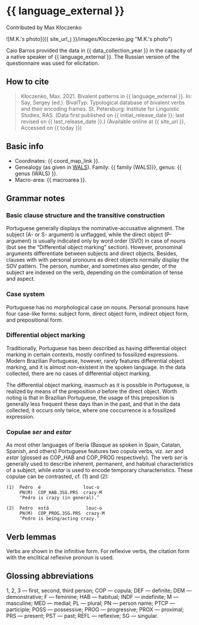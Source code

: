 # {{ language_external }}
Contributed by Max Kłoczenko

![M.K.'s photo]({{ site_url_j }}/images/Kloczenko.jpg "M.K.'s photo")

Caio Barros provided the data in {{ data_collection_year }} in the capacity of a native speaker of {{ language_external }}. The Russian version of the questionnaire was used for elicitation. 

## How to cite
> Kłoczenko, Max. 2021. Bivalent patterns in {{ language_external }}. 
> In: Say, Sergey (ed.). BivalTyp: 
> Typological database of bivalent verbs and their encoding frames. 
> St. Petersburg: Institute for Linguistic Studies, RAS. 
> (Data first published on {{ initial_release_date }}; last revised on {{ last_release_date }}.) 
> (Available online at {{ site_url }}, Accessed on {{ today }})

## Basic info
- Coordinates: {{ coord_map_link }}.
- Genealogy (as given in [WALS](https://wals.info/)). Family: {{ family (WALS)}}, genus: {{ genus (WALS) }}.
- Macro-area: {{ macroarea }}. 

## Grammar notes

### Basic clause structure and the transitive construction

Portuguese generally displays the nominative-accusative alignment. The subject (A- or S- argument) is unflagged, while the direct object (P-argument) is usually indicated only by word order (SVO) in case of nouns (but see the “Differential object marking” section). However, pronominal arguments differentiate between subjects and direct objects. Besides, clauses with with personal pronouns as direct objects normally display the SOV pattern. The person, number, and sometimes also gender, of the subject are indexed on the verb, depending on the combination of tense and aspect.

### Case system

Portuguese has no morphological case on nouns. Personal pronouns have four case-like forms: subject form, direct object form, indirect object form, and prepositional form.

### Differential object marking

Traditionally, Portuguese has been described as having differential object marking in certain contexts, mostly confined to fossilized expressions. Modern Brazilian Portuguese, however, rarely features differential object marking, and it is almost non-existent in the spoken language. In the data collected, there are no cases of differential object marking.

The differential object marking, inasmuch as it is possible in Portuguese, is realized by means of the preposition *a* before the direct object. Worth noting is that in Brazilian Portuguese, the usage of this preposition is generally less frequent these days than in the past, and that in the data collected, it occurs only twice, where one coccurrence is a fossilized expression.

### Copulae *ser* and *estar*

As most other languages of Iberia (Basque as spoken in Spain, Catalan, Spanish, and others) Portuguese features two copula verbs, viz. *ser* and *estar* (glossed as COP\_HAB and COP\_PROG respectively). The verb *ser* is generally used to describe inherent, permanent, and habitual characteristics of a subject, while *estar* is used to encode temporary characteristics. These copulae can be contrasted, cf. (1) and (2):

```
(1)	 Pedro  é                louc-o
	 PN(M)  COP_HAB.3SG.PRS  crazy-M
	 ‘Pedro is crazy (in general).’

(2)	 Pedro  está              louc-o
	 PN(M)  COP_PROG.3SG.PRS  crazy-M
	 ‘Pedro is being/acting crazy.’

```

## Verb lemmas

Verbs are shown in the infinitive form. For reflexive verbs, the citation form with the enclitical reflexive pronoun is used.

## Glossing abbreviations

1, 2, 3 — first, second, third person; COP — copula; DEF — definite; DEM — demonstrative; F — feminine; HAB — habitual; INDF — indefinite; M — masculine; MED — medial; PL — plural; PN — person name; PTCP — participle; POSS — possessive; PROG — progressive; PROX — proximal; PRS — present; PST — past; REFL — reflexive; SG — singular.
